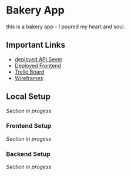 # Bakery App

this is a bakery app - I poured my heart and soul.


## Important Links
- [deployed API Sever]()
- [Deployed Frontend]()
- [Trello Board](https://trello.com/b/P34RvuLT/app-planning)
- [Wireframes](https://wireframe.cc/nPmBk6)

## Local Setup

*Section in progess*

### Frontend Setup

*Section in progess*

### Backend Setup

*Section in progess*